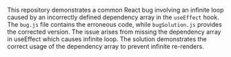 This repository demonstrates a common React bug involving an infinite loop caused by an incorrectly defined dependency array in the `useEffect` hook. The `bug.js` file contains the erroneous code, while `bugSolution.js` provides the corrected version.  The issue arises from missing the dependency array in useEffect which causes infinite loop. The solution demonstrates the correct usage of the dependency array to prevent infinite re-renders.